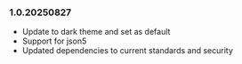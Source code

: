 ### 1.0.20250827
  - Update to dark theme and set as default
  - Support for json5
  - Updated dependencies to current standards and security
